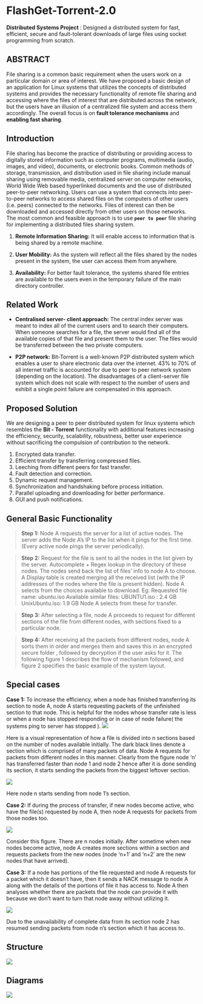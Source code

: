 # FlashGet-Torrent-2.0

 **Distributed Systems Project** : Designed a distributed system for fast, efficient, secure and fault-tolerant downloads of large files using socket programming from scratch.

## ABSTRACT

 File sharing is a common basic requirement when the users work on a particular domain or area of interest. We have proposed a basic design of an application for Linux systems that utilizes the concepts of distributed systems and provides the necessary functionality of remote file sharing and accessing where the files of interest that are distributed across the network, but the users have an illusion of a centralized file system and access them accordingly. The overall focus is on **fault tolerance mechanisms** and **enabling fast sharing**.


## Introduction
File sharing has become the practice of distributing or providing access to digitally stored information such as computer programs, multimedia (audio, images, and video), documents, or electronic books. Common methods of storage, transmission, and distribution used in file sharing include manual sharing using removable media, centralized server on computer networks, World Wide Web based hyperlinked documents and the use of distributed peer-to-peer networking. Users can use a system that connects into peer-to-peer networks to access shared files on the computers of other users (i.e. peers) connected to the networks. Files of interest can then be downloaded and accessed directly from other users on those networks. The most common and feasible approach is to use **`peer to peer`** file sharing for implementing a distributed files sharing system.
 
1. **Remote Information Sharing:** It will enable access to information that is being shared by a remote machine.

2. **User Mobility:** As the system will reflect all the files shared by the nodes present in the system, the user can access them from anywhere.

3. **Availability:** For better fault tolerance, the systems shared file entries are available to the users even in the temporary failure of the main directory controller.

## Related Work

 - **Centralised server- client approach:**
The central index server was meant to index all of the current users and to search their computers. When someone searches for a file, the server would find all of the available copies of that file and present them to the user. The files would be transferred between the two private computers.

 - **P2P network:**
Bit-Torrent is a well-known P2P distributed system which enables a user to share electronic data over the internet. 43% to 70% of all internet traffic is accounted for due to peer to peer network system (depending on the location). The disadvantages of a client-server file system which does not scale with respect to the number of users and exhibit a single point failure are compensated in this approach.

## Proposed Solution
We are designing a peer to peer distributed system for linux systems which resembles the **Bit - Torrent** functionality with additional features increasing the efficiency, security, scalability, robustness, better user experience without sacrificing the compulsion of contribution to the network.

1.  Encrypted data transfer.
2.  Efficient transfer by transferring compressed files.
3.  Leeching from different peers for fast transfer.
4.  Fault detection and correction.
5.  Dynamic request management.
6.  Synchronization and handshaking before process initiation.
7.  Parallel uploading and downloading for better performance.
8.  GUI and push notifications.


## General Basic Functionality

  

>**Step 1:** Node A requests the server for a list of active nodes. The server adds the Node A’s IP to the list when it pings for the first time. (Every active node pings the server periodically).

>**Step 2:** Request for the file is sent to all the nodes in the list given by the server. Autocomplete + Regex lookup in the directory of these nodes. The nodes send back the list of files’ info to node A to choose. A Display table is created merging all the received list (with the IP addresses of the nodes where the file is present hidden). Node A selects from the choices available to download.
	Eg: 	Requested file name:  ubuntu.iso
			Available similar files:
			UBUNTU1.iso : 2.4 GB
			UnixUbuntu.iso: 1.9 GB
			Node A selects from these for transfer.

  >**Step 3:**  After selecting a file, node A proceeds to request for different sections of the file from different nodes, with sections fixed to a particular node.
  
  >**Step 4:** After receiving all the packets from different nodes, node A sorts them in order and merges them and saves this in an encrypted secure folder , followed by decryption if the user asks for it. The following figure 1 describes the flow of mechanism followed, and figure 2 specifies the basic example of the system layout.


## Special cases

**Case 1:**
To increase the efficiency, when a node has finished transferring its section to node A, node A starts requesting packets of the unfinished section to that node. This is helpful for the nodes whose transfer rate is less or when a node has stopped responding or in case of node failure( the systems ping to server has stopped ).
![](https://lh5.googleusercontent.com/XPGvibaOiql44r-ItgJqiEuAJb7PyXBAtaA6ddgY862sfqwy_4X7KUoVGNRfl34OQYySXX7JxLNwYOJ7irzelt96UhNd27S_QbFik-qOB3JDKIBCIHV1vRNOu43LT8deKTYtaHWd)

Here is a visual representation of how a file is divided into n sections based on the number of nodes available initially. The dark black lines denote a section which is comprised of many packets of data. Node A requests for packets from different nodes in this manner. Clearly from the figure node ‘n’ has transferred faster than node 1 and node 2 hence after it is done sending its section, it starts sending the packets from the biggest leftover section.

  

![](https://lh4.googleusercontent.com/wjC_ZljqdpqK1dhQ4YBiC0YfVKQHCTlmjsKvGLxoyFT7LeIbu1DFNYUGCG2DRmQ207IYYLzCn476WZhNexeDytkjC4vOE_gOfIdBtZKNfjaEgHkNRmKfSAjJwsyV9zCV3-efe_pm)

Here node n starts sending from node 1’s section.

**Case 2:**
If during the process of transfer, if new nodes become active, who have the file(s) requested by node A, then node A requests for packets from those nodes too.

![](https://lh3.googleusercontent.com/iOKNud30ITr4jum-SMJOjloS_RtWlMp673YWWOEFT6CCe3gDRRLIelSSndDjrH5HkS1tJ8p4KgFd4V4atIex-PtZLbeP2RRJq-mJ_OUlgBATDc9-Qv53B9vxh-LX2HHDTHaQ4uBu)

Consider this figure. There are n nodes initially. After sometime when new nodes become active, node A creates more sections within a section and requests packets from the new nodes (node ‘n+1’ and ‘n+2’ are the new nodes that have arrived).

**Case 3:**
If a node has portions of the file requested and node A requests for a packet which it doesn’t have, then it sends a NACK message to node A along with the details of the portions of file it has access to.
Node A then analyses whether there are packets that the node can provide it with because we don’t want to turn that node away without utilizing it.

![](https://lh5.googleusercontent.com/wH3QjHi39EyJ14W9RgFfq1If3a0wNrXW7I3kSxvNxq-cU8KIksfcAduu7MCu0gqex0LkHvRiaVXGr40yliE0R68RgtLYs2Z1LkerAkhjgIApJao2QjYsCtzGQo65AOg8OHqsD0We)

Due to the unavailability of complete data from its section node 2 has resumed sending packets from node n’s section which it has access to.

## Structure
**![](https://lh3.googleusercontent.com/NSF16rOp0tw2FLG6ytBaWwx7nOTqaI_3sA_AS5XBYmGFPGPVTysehcts66SK00PTgYHJLqgzgHku9rnHJHB84eF99Ss8NJrHnzaUy9hQFSVcE-VF0o5aTau0365XfM9Vbln3V6Nx)**

## Diagrams

**![](https://lh4.googleusercontent.com/wvt9LOb1myKssgreb519lOVrwZnPgEH_yDwfYRoImgpm-GnrcclrXSbJCFzHsT2-Iq8LlBEqxTN6dd7sPgJ7uIU6-YFwN0QnX2rrZ5fHzsdEHTqDlFhtZP_xS2WGR46Ny8WEwpF5)**
